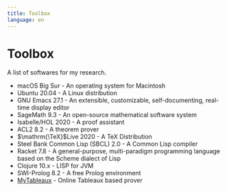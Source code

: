 ```yaml
---
title: Toolbox
language: en
---
```


# Toolbox

A list of softwares for my research.

- macOS Big Sur - An operating system for Macintosh
- Ubuntu 20.04 - A Linux distribution
- GNU Emacs 27.1 - An extensible, customizable, self-documenting, real-time display editor
- SageMath 9.3 - An open-source mathematical software system
- Isabelle/HOL 2020 - A proof assistant
- ACL2 8.2 - A theorem prover
- $\mathrm{\TeX}$Live 2020 - A TeX Distribution
- Steel Bank Common Lisp (SBCL) 2.0 - A Common Lisp compiler
- Racket 7.8 - A general-purpose, multi-paradigm programming language based on the Scheme dialect of Lisp
- Clojure 10.x - LISP for JVM
- SWI-Prolog 8.2 - A free Prolog environment
- [MyTableaux](https://gist.githack.com/tani/e148eac91f7ef3633fa7469eba815a51/raw/8837e201c77c1624a95d74db2cb1e9b6cc20e283/tableaux.html) - Online Tableaux based prover
